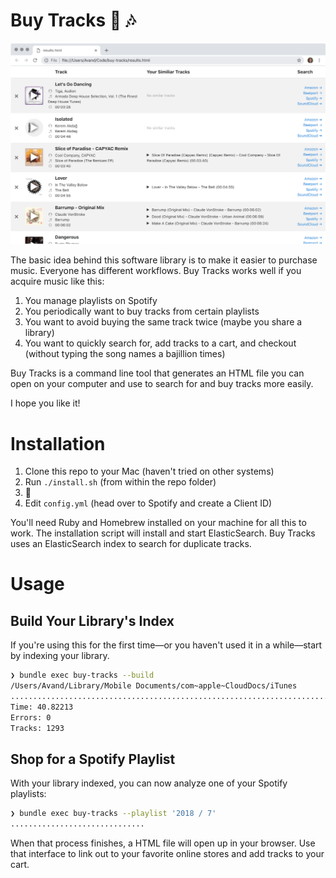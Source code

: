 # Buy Tracks 🤑 🎶

![Screenshot](./screenshot.png "Screenshot")

The basic idea behind this software library is to make it easier to purchase music. Everyone has different workflows. Buy Tracks works well if you acquire music like this:

1. You manage playlists on Spotify
2. You periodically want to buy tracks from certain playlists
3. You want to avoid buying the same track twice (maybe you share a library)
4. You want to quickly search for, add tracks to a cart, and checkout (without typing the song names a bajillion times)

Buy Tracks is a command line tool that generates an HTML file you can open on your computer and use to search for and buy tracks more easily.

I hope you like it!

# Installation

1. Clone this repo to your Mac (haven't tried on other systems)
2. Run `./install.sh` (from within the repo folder)
3. 🤞
4. Edit `config.yml` (head over to Spotify and create a Client ID)

You'll need Ruby and Homebrew installed on your machine for all this to work. The installation script will install and start ElasticSearch. Buy Tracks uses an ElasticSearch index to search for duplicate tracks.

# Usage

## Build Your Library's Index

If you're using this for the first time—or you haven't used it in a while—start by indexing your library.

``` sh
❯ bundle exec buy-tracks --build
/Users/Avand/Library/Mobile Documents/com~apple~CloudDocs/iTunes
.....................................................................................................................................
Time: 40.82213
Errors: 0
Tracks: 1293
```

## Shop for a Spotify Playlist

With your library indexed, you can now analyze one of your Spotify playlists:

``` sh
❯ bundle exec buy-tracks --playlist '2018 / 7'
..............................
```

When that process finishes, a HTML file will open up in your browser. Use that interface to link out to your favorite online stores and add tracks to your cart.
